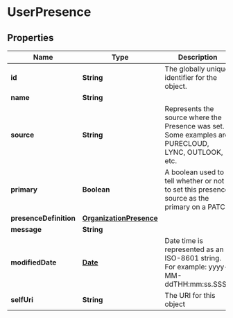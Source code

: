 
# UserPresence

## Properties
Name | Type | Description | Notes
------------ | ------------- | ------------- | -------------
**id** | **String** | The globally unique identifier for the object. |  [optional]
**name** | **String** |  |  [optional]
**source** | **String** | Represents the source where the Presence was set. Some examples are: PURECLOUD, LYNC, OUTLOOK, etc. |  [optional]
**primary** | **Boolean** | A boolean used to tell whether or not to set this presence source as the primary on a PATCH |  [optional]
**presenceDefinition** | [**OrganizationPresence**](OrganizationPresence.md) |  |  [optional]
**message** | **String** |  |  [optional]
**modifiedDate** | [**Date**](Date.md) | Date time is represented as an ISO-8601 string. For example: yyyy-MM-ddTHH:mm:ss.SSSZ |  [optional]
**selfUri** | **String** | The URI for this object |  [optional]



